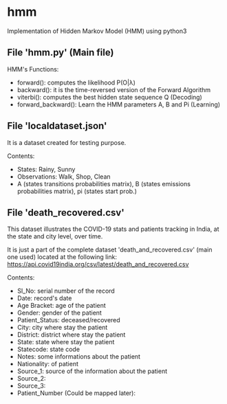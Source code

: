 # hmm
Implementation of Hidden Markov Model (HMM) using python3

File 'hmm.py' (Main file)
-------------------------
HMM's Functions:
 - forward():  computes the likelihood P(O|λ)
 - backward(): it is the time-reversed version of the Forward Algorithm
 - viterbi():  computes the best hidden state sequence Q (Decoding)
 - forward_backward(): Learn the HMM parameters A, B and Pi (Learning)
 
File 'localdataset.json' 
------------------------
It is a dataset created for testing purpose.

Contents:
 - States: Rainy, Sunny
 - Observations: Walk, Shop, Clean
 - A (states transitions probabilities matrix), B (states emissions probabilities matrix), pi (states start prob.)
  
File 'death_recovered.csv'
--------------------------
This dataset illustrates the COVID-19 stats and patients tracking in India, at the state and city level, over time.

It is just a part of the complete dataset 'death_and_recovered.csv' (main one used) located at the following link: https://api.covid19india.org/csv/latest/death_and_recovered.csv

Contents:
 - Sl_No: serial number of the record
 - Date: record's date
 - Age Bracket: age of the patient
 - Gender: gender of the patient
 - Patient_Status: deceased/recovered
 - City: city where stay the patient
 - District: district where stay the patient
 - State:  state where stay the patient
 - Statecode: state code
 - Notes: some informations about the patient
 - Nationality: of patient
 - Source_1: source of the information about the patient
 - Source_2:
 - Source_3:
 - Patient_Number (Could be mapped later):


